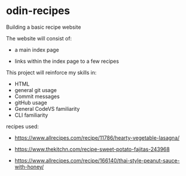 # odin-recipes

Building a basic recipe website

The website will consist of:

- a main index page

- links within the index page to a few recipes

This project will reinforce my skills in:

- HTML
- general git usage
- Commit messages
- gitHub usage
- General CodeVS familiarity
- CLI familiarity

recipes used:

- https://www.allrecipes.com/recipe/11786/hearty-vegetable-lasagna/

- https://www.thekitchn.com/recipe-sweet-potato-fajitas-243968

- https://www.allrecipes.com/recipe/166140/thai-style-peanut-sauce-with-honey/